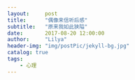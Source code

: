 ```yaml
---
layout:     post
title:      "偶像来信听后感"
subtitle:   "原来我如此狭隘"
date:       2017-08-20 12:00:00
author:     "Lilya"
header-img: "img/postPic/jekyll-bg.jpg"
catalog: true
tags:
    - 心理
---
```

